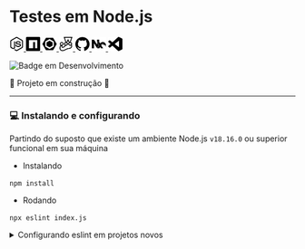 # Testes em Node.js
[<img src="../../docs/images/icons/nodedotjs.svg" width="25px" height="25px" title="Node.js" alt="Node.js"> <img src="../../docs/images/icons/npm.svg" width="25px" height="25px" alt="npm" title="npm"> <img src="../../docs/images/icons/eslint.svg" width="25px" height="25px" alt="Eslint" title="Eslint"> <img src="../../docs/images/icons/jest.svg" width="25px" height="25px" alt="Jest" title="Jest"> <img src="../../docs/images/icons/github.svg" width="25px" height="25px" alt="GitHub" title="GitHub"> <img src="../../docs/images/icons/nx.svg" width="25px" height="25px" alt="NX" title="NX"> <img src="../../docs/images/icons/visualstudiocode.svg" width="25px" height="25px" alt="vscode" title="vscode">](#testes-em-Node.js)

![Badge em Desenvolvimento](http://img.shields.io/static/v1?label=STATUS&message=EM%20DESENVOLVIMENTO&color=GREEN&style=for-the-badge) 

:construction: Projeto em construção :construction:

---

### :computer: Instalando e configurando

Partindo do suposto que existe um ambiente Node.js `v18.16.0` ou superior funcional em sua máquina

- Instalando
```
npm install
```

- Rodando
```
npx eslint index.js
```

<details>
  <summary>Configurando eslint em projetos novos</summary>

```
npm install --save-dev eslint@8.16.0 --save-exact
npx eslint --init 
```

```
> To check syntax, find problems, and enforce code style
> JavaScript modules (import/export)
> None of these
> No
> Node
> Use a popular style guide
> Airbnb
> JSON
```
</details>
<br/>